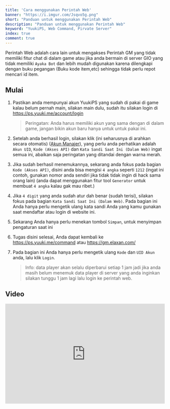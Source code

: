 ```yaml
---
title: 'Cara menggunakan Perintah Web'
banner: "https://i.imgur.com/Jsqvo5g.png"
short: "Panduan untuk menggunakan Perintah Web"
description: "Panduan untuk menggunakan Perintah Web"
keyword: "YuukiPS, Web Command, Pirvate Server"
index: true
comment: true
---
```


Perintah Web adalah cara lain untuk mengakses Perintah GM yang tidak memiliki fitur chat di dalam game atau jika anda bermain di server GIO yang tidak memiliki `Ayaka Bot` dan lebih mudah digunakan karena dilengkapi dengan buku pegangan (Buku kode item,etc) sehingga tidak perlu repot mencari id item.

## Mulai

1. Pastikan anda mempunyai akun YuukiPS yang sudah di pakai di game kalau belum pernah main, silakan main dulu, sudah itu silakan login di https://ps.yuuki.me/account/login

   > Peringatan: Anda harus memiliki akun yang sama dengan di dalam game, jangan bikin akun baru hanya untuk untuk pakai ini.

2. Setelah anda berhasil login, silakan klik (ini seharusnya di arahkan secara otomatis) ([Akun Manajer](https://ps.yuuki.me/account/home)), yang perlu anda perhatikan adalah `Akun UID`, `Kode (Akses API)` dan `Kata Sandi Saat Ini (Dalam Web)` ingat semua ini, abaikan saja peringatan yang ditandai dengan warna merah.​

3. Jika sudah berhasil menemukannya, sekarang anda fokus pada bagian `Kode (Akses API)`, disini anda bisa mengisi `4 angka` seperti `1212` (ingat ini contoh, gunakan nomor anda sendiri jika tidak tidak ingin di hack sama orang lain) (anda dapat menggunakan fitur tool `Generator` untuk membuat `4 angka` kalau gak mau ribet.)

4. Jika `4 digit` yang anda sudah atur dah benar (sudah terisi), silakan fokus pada bagian `Kata Sandi Saat Ini (Dalam Web)`. Pada bagian ini Anda hanya perlu mengetik ulang kata sandi Anda yang kamu gunakan saat mendaftar atau login di website ini.

5. Sekarang Anda hanya perlu menekan tombol `Simpan`, untuk menyimpan pengaturan saat ini

6. Tugas disini selesai, Anda dapat kembali ke https://ps.yuuki.me/command atau https://gm.elaxan.com/

7. Pada bagian ini Anda hanya perlu mengetik ulang `Kode` dan `UID Akun` anda, lalu klik `Login`.

   > Info: data player akan selalu diperbarui setiap 1 jam jadi jika anda masih belum menemuk data player di server yang anda inginkan silakan tunggu 1 jam lagi lalu login ke perintah web.

## Video

<iframe width="100%" height="315" src="https://www.youtube.com/embed/s75IVOafyBA" title="The Simple Way to use Command Web" frameborder="0" allow="accelerometer; autoplay; clipboard-write; encrypted-media; gyroscope; picture-in-picture; web-share" allowfullscreen></iframe>